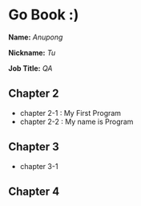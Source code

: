 # Go Book :)

**Name:** *Anupong*

**Nickname:** *Tu*

**Job Title:** *QA*

## Chapter 2
* chapter 2-1 : My First Program
* chapter 2-2 : My name is Program

## Chapter 3
* chapter 3-1

## Chapter 4
